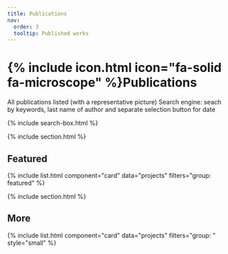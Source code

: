 ```yaml
---
title: Publications
nav:
  order: 3
  tooltip: Published works
---
```


# {% include icon.html icon="fa-solid fa-microscope" %}Publications

All publications listed (with a representative picture)
Search engine: seach by keywords, last name of author and separate selection button for date


{% include search-box.html %}

{% include section.html %}

## Featured

{% include list.html component="card" data="projects" filters="group: featured" %}

{% include section.html %}

## More

{% include list.html component="card" data="projects" filters="group: " style="small" %}

